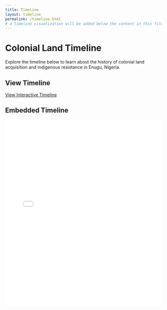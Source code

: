 ```yaml
---
title: Timeline
layout: timeline
permalink: /timeline.html
# a timeline visualization will be added below the content in this file
---
```


# Colonial Land Timeline

Explore the timeline below to learn about the history of colonial land acquisition and indigenous resistance in Enugu, Nigeria.

## View Timeline

[View Interactive Timeline](objects/006_CLAIRE_Colonial_Land_Timeline_Red_White.html)

## Embedded Timeline

<iframe src="/objects/006_CLAIRE_Colonial_Land_Timeline_Red_White.html" width="100%" height="600" style="border:none;"></iframe>



